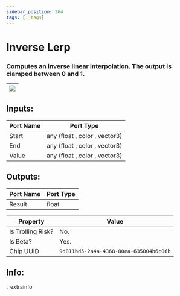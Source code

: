 ```yaml
---
sidebar_position: 264
tags: [._tags]
---
```


# Inverse Lerp


### Computes an inverse linear interpolation. The output is clamped between 0 and 1.

| ![](https://images-ext-2.discordapp.net/external/MPmIaQzlEPmgGWlgi-WxBBXt0Bjv_zWPkg1y1f_sy3s/https/www.recroomcircuits.com/image/circuit/absolute-value?width=206&height=108) |
|-----|

## Inputs:
| Port Name | Port Type |
|-----------|-----------|
| Start | any (float , color , vector3) |
| End | any (float , color , vector3) |
| Value | any (float , color , vector3) |

## Outputs:
| Port Name | Port Type |
|-----------|-----------|
| Result | float | 

| Property  | Value |
|-------------------|-----------|
| Is Trolling Risk? | No. |
| Is Beta? | Yes. |
| Chip UUID | `9d811bd5-2a4a-4368-80ea-635004b6c06b` |

## Info:
._extrainfo